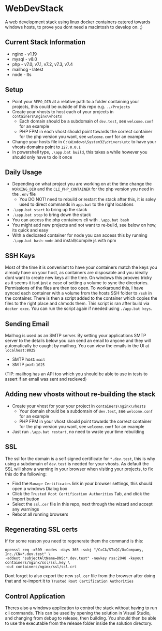 # WebDevStack

A web development stack using linux docker containers catered towards windows hosts, to prove you dont need a macintosh to develop on. ;)

## Current Stack Information

- nginx - v1.19
- mysql - v8.0
- php - v7.0, v7.1, v7.2, v7.3, v7.4
- mailhog - latest
- node - lts

## Setup

- Point your `REPO_DIR` at a relative path to a folder containing your projects, this could be outside of this repo e.g. `../Projects`
- Create your vhosts to host each of your projects in `containers\nginx\vhosts`
    - Each domain should be a subdomain of `dev.test`, see `welcome.conf` for an example
    - PHP FPM in each vhost should point towards the correct container for the php version you want, see `welcome.conf` for an example
- Change your hosts file in `C:\Windows\System32\drivers\etc` to have your vhosts domains point to `127.0.0.1`
- In powershell type, `.\app.bat build`, this takes a while however you should only have to do it once

## Daily Usage

- Depending on what project you are working on at the time change the `WORKING_DIR` and the `CLI_PHP_CONTAINER` for the php version you need in the `.env` file
    - You DO NOT! need to rebuild or restart the stack after this, it is soley used to direct commands in `app.bat` to the right locations
- `.\app.bat start` to bring up the stack
- `.\app.bat stop` to bring down the stack
- You can access the php containers cli with `.\app.bat bash`
- You might add new projects and not want to re-build, see below on how, its quick and easy
- With a dedicated container for node you can access this by running `.\app.bat bash-node` and install/compile js with npm

## SSH Keys

Most of the time it is conveniant to have your containers match the keys you already have on your host, as containers are disposable and you ideally dont want to create new keys all the time. 
On windows this prooves tricky as it seems it isnt just a case of setting a volume to sync the directories. Permissions of the files are then too open. To workaround this, I have synced each container 
with a volume from the hosts SSH folder to `/ssh` in the container. There is then a script added to the container which copies the files to the right place and chmods them.
This script is ran after build via `docker exec`. You can run the script again if needed using `./app.bat keys`.

## Sending Email

Mailhog is used as an SMTP server. By setting your applications SMTP server to the details below you can send an email to anyone and they will
automatically be caught by mailhog. You can view the emails in the UI at `localhost:8025` 

- SMTP host: `mail`
- SMTP port: `1025`

(TIP: mailhog has an API too which you should be able to use in tests to assert if an email was sent and recieved)

## Adding new vhosts without re-building the stack

- Create your vhost for your your project in `containers\nginx\vhosts`
    - Your domain should be a subdomain of `dev.test`, see `welcome.conf` for an example
    - PHP FPM in your vhost should point towards the correct container for the php version you want, see `welcome.conf` for an example
- Just run `.\app.bat restart`, no need to waste your time rebuilding

## SSL

The ssl for the domain is a self signed certificate for `*.dev.test`, this is why using a subdomain of `dev.test` is needed for your vhosts.
As default the SSL will show a warning in your browser when visiting your projects, to fix this do the following:

- Find the `Manage Certificates` link in your browser settings, this should open a windows Dialog box
- Click the `Trusted Root Certification Authorities` Tab, and click the Import button
- Select the `ssl.cer` file in this repo, next through the wizard and accept any warnings
- Reboot all running browsers

 ## Regenerating SSL certs
 
 If for some reason you need to regenerate them the command is this:
 
```
openssl req -x509 -nodes -days 365 -subj "/C=CA/ST=QC/O=Company, Inc./CN=*.dev.test" \ 
-addext "subjectAltName=DNS:*.dev.test" -newkey rsa:2048 -keyout containers/nginx/ssl/ssl.key \
-out containers/nginx/ssl/ssl.crt
```

Dont forget to also export the new `ssl.cer` file from the browser after doing that and re-import it to `Trusted Root Certification Authorities`

## Control Application

Theres also a windows application to control the stack without having to run cli commands. This can be used by opening the solution in Visual Studio, and changing from debug to release, then building. You should then be able to use the executable from the release folder inside the solution directory.